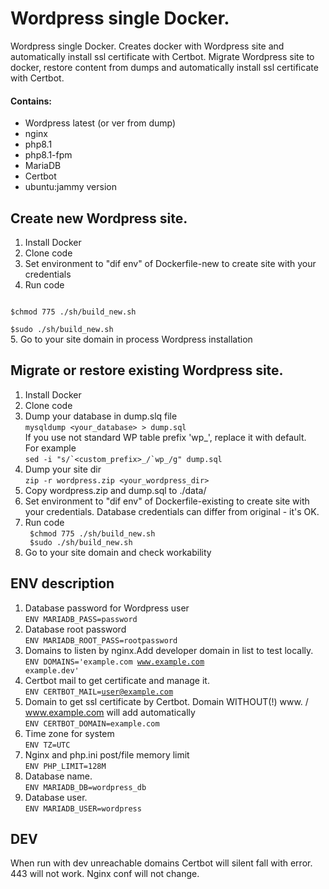 # Wordpress single Docker. 

Wordpress single Docker. Creates docker with Wordpress site and automatically install ssl certificate with Certbot. Migrate Wordpress site to docker, restore content from dumps and automatically install ssl certificate with Certbot.  

#### Contains:
- Wordpress latest (or ver from dump)
- nginx
- php8.1
- php8.1-fpm
- MariaDB 
- Certbot
- ubuntu:jammy version

## Create new Wordpress site.
1. Install Docker
2. Clone code
3. Set environment to "dif env" of Dockerfile-new to create site with your credentials
4. Run code  
<code>
$chmod 775 ./sh/build_new.sh<br>
$sudo ./sh/build_new.sh
</code>
5. Go to your site domain in process Wordpress installation

## Migrate or restore existing Wordpress site.
1. Install Docker
2. Clone code
3. Dump your database in dump.slq file  
   <code>mysqldump <your_database> > dump.sql</code>  
    If you use not standard WP table prefix 'wp_', replace it with default.   
    For example  
   <code>sed -i "s/\`<custom_prefix>\_/\`wp\_/g" dump.sql</code>
4. Dump your site dir  
   <code>zip -r wordpress.zip <your_wordpress_dir> </code>
5. Copy wordpress.zip and dump.sql to ./data/
6. Set environment to "dif env" of Dockerfile-existing to create site with your credentials. Database credentials can differ from original - it's OK.
7. Run code  
   <code>
   $chmod 775 ./sh/build_new.sh<br>
   $sudo ./sh/build_new.sh
   </code>
8. Go to your site domain and check workability

## ENV description
1. Database password for Wordpress user  
   <code>ENV MARIADB_PASS=password</code>
2. Database root password   
   <code>ENV MARIADB_ROOT_PASS=rootpassword</code>
3. Domains to listen by nginx.Add developer domain in list to test locally.  
   <code>ENV DOMAINS='example.com www.example.com example.dev'</code>
4. Certbot mail to get certificate and manage it.  
   <code>ENV CERTBOT_MAIL=user@example.com </code>
5. Domain to get ssl certificate by Certbot. Domain WITHOUT(!) www. / www.example.com will add automatically  
   <code>ENV CERTBOT_DOMAIN=example.com</code>
6. Time zone for system  
   <code>ENV TZ=UTC</code>
7. Nginx and php.ini post/file memory limit  
   <code>ENV PHP_LIMIT=128M</code>
8. Database name.  
   <code>ENV MARIADB_DB=wordpress_db</code>
9. Database user.  
   <code>ENV MARIADB_USER=wordpress</code>

## DEV
When run with dev unreachable domains Certbot will silent fall with error. 443 will not work. Nginx conf will not change.